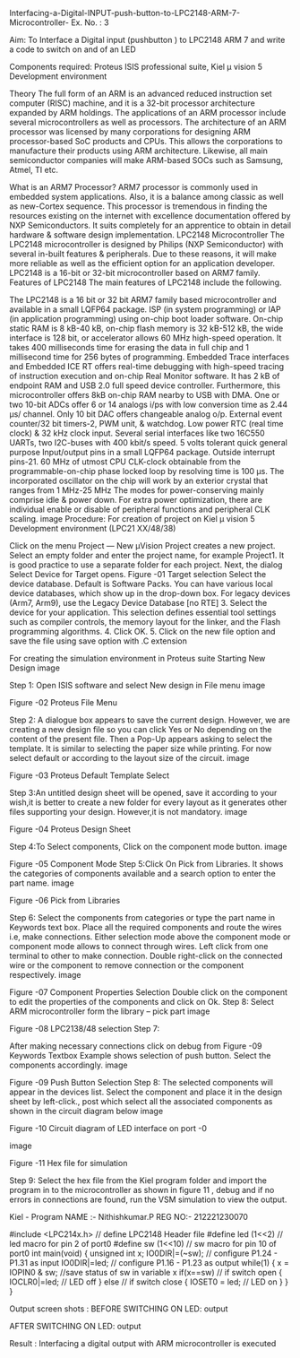 Interfacing-a-Digital-INPUT-push-button-to-LPC2148-ARM-7-Microcontroller-
Ex. No. : 3

Aim:
To Interface a Digital input (pushbutton ) to LPC2148 ARM 7 and write a code to switch on and of an LED

Components required:
Proteus ISIS professional suite, Kiel μ vision 5 Development environment

Theory
The full form of an ARM is an advanced reduced instruction set computer (RISC) machine, and it is a 32-bit processor architecture expanded by ARM holdings. The applications of an ARM processor include several microcontrollers as well as processors. The architecture of an ARM processor was licensed by many corporations for designing ARM processor-based SoC products and CPUs. This allows the corporations to manufacture their products using ARM architecture. Likewise, all main semiconductor companies will make ARM-based SOCs such as Samsung, Atmel, TI etc.

What is an ARM7 Processor?
ARM7 processor is commonly used in embedded system applications. Also, it is a balance among classic as well as new-Cortex sequence. This processor is tremendous in finding the resources existing on the internet with excellence documentation offered by NXP Semiconductors. It suits completely for an apprentice to obtain in detail hardware & software design implementation. LPC2148 Microcontroller The LPC2148 microcontroller is designed by Philips (NXP Semiconductor) with several in-built features & peripherals. Due to these reasons, it will make more reliable as well as the efficient option for an application developer. LPC2148 is a 16-bit or 32-bit microcontroller based on ARM7 family. Features of LPC2148 The main features of LPC2148 include the following.

The LPC2148 is a 16 bit or 32 bit ARM7 family based microcontroller and available in a small LQFP64 package.
ISP (in system programming) or IAP (in application programming) using on-chip boot loader software.
On-chip static RAM is 8 kB-40 kB, on-chip flash memory is 32 kB-512 kB, the wide interface is 128 bit, or accelerator allows 60 MHz high-speed operation.
It takes 400 milliseconds time for erasing the data in full chip and 1 millisecond time for 256 bytes of programming.
Embedded Trace interfaces and Embedded ICE RT offers real-time debugging with high-speed tracing of instruction execution and on-chip Real Monitor software.
It has 2 kB of endpoint RAM and USB 2.0 full speed device controller. Furthermore, this microcontroller offers 8kB on-chip RAM nearby to USB with DMA.
One or two 10-bit ADCs offer 6 or 14 analogs i/ps with low conversion time as 2.44 μs/ channel.
Only 10 bit DAC offers changeable analog o/p.
External event counter/32 bit timers-2, PWM unit, & watchdog.
Low power RTC (real time clock) & 32 kHz clock input.
Several serial interfaces like two 16C550 UARTs, two I2C-buses with 400 kbit/s speed.
5 volts tolerant quick general purpose Input/output pins in a small LQFP64 package.
Outside interrupt pins-21.
60 MHz of utmost CPU CLK-clock obtainable from the programmable-on-chip phase locked loop by resolving time is 100 μs.
The incorporated oscillator on the chip will work by an exterior crystal that ranges from 1 MHz-25 MHz
The modes for power-conserving mainly comprise idle & power down.
For extra power optimization, there are individual enable or disable of peripheral functions and peripheral CLK scaling. image
Procedure:
For creation of project on Kiel μ vision 5 Development environment (LPC21 XX/48/38)

Click on the menu Project — New µVision Project creates a new project. Select an empty folder and enter the project name, for example Project1. It is good practice to use a separate folder for each project.
Next, the dialog Select Device for Target opens.
Figure -01 Target selection Select the device database. Default is Software Packs. You can have various local device databases, which show up in the drop-down box. For legacy devices (Arm7, Arm9), use the Legacy Device Database [no RTE] 3. Select the device for your application. This selection defines essential tool settings such as compiler controls, the memory layout for the linker, and the Flash programming algorithms. 4. Click OK. 5. Click on the new file option and save the file using save option with .C extension

For creating the simulation environment in Proteus suite Starting New Design image

Step 1: Open ISIS software and select New design in File menu image

Figure -02 Proteus File Menu

Step 2: A dialogue box appears to save the current design. However, we are creating a new design file so you can click Yes or No depending on the content of the present file. Then a Pop-Up appears asking to select the template. It is similar to selecting the paper size while printing. For now select default or according to the layout size of the circuit. image

Figure -03 Proteus Default Template Select

Step 3:An untitled design sheet will be opened, save it according to your wish,it is better to create a new folder for every layout as it generates other files supporting your design. However,it is not mandatory. image

Figure -04 Proteus Design Sheet

Step 4:To Select components, Click on the component mode button. image

Figure -05 Component Mode Step 5:Click On Pick from Libraries. It shows the categories of components available and a search option to enter the part name. image

Figure -06 Pick from Libraries

Step 6: Select the components from categories or type the part name in Keywords text box. Place all the required components and route the wires i.e, make connections. Either selection mode above the component mode or component mode allows to connect through wires. Left click from one terminal to other to make connection. Double right-click on the connected wire or the component to remove connection or the component respectively. image

Figure -07 Component Properties Selection Double click on the component to edit the properties of the components and click on Ok. Step 8: Select ARM microcontroller form the library – pick part image

Figure -08 LPC2138/48 selection Step 7:

After making necessary connections click on debug from Figure -09 Keywords Textbox Example shows selection of push button. Select the components accordingly. image

Figure -09 Push Button Selection Step 8: The selected components will appear in the devices list. Select the component and place it in the design sheet by left-click., post which select all the associated components as shown in the circuit diagram below image

Figure -10 Circuit diagram of LED interface on port -0

image

Figure -11 Hex file for simulation

Step 9: Select the hex file from the Kiel program folder and import the program in to the microcontroller as shown in figure 11 , debug and if no errors in connections are found, run the VSM simulation to view the output.

Kiel - Program
NAME :- Nithishkumar.P
REG NO:- 212221230070

#include <LPC214x.h>   // define LPC2148 Header file
#define led (1<<2)     // led macro for pin 2 of port0
#define sw (1<<10)     // sw macro for pin 10 of port0
int main(void)
{
	unsigned int x;
	IO0DIR|=(~sw);   // configure P1.24 - P1.31 as input
	IO0DIR|=led;     // configure P1.16 - P1.23 as output
	while(1)
	{
		x = IOPIN0 & sw;   //save status of sw in variable x
		if(x==sw)          // if switch open
		{
			IOCLR0|=led; // LED off
		}
		else               // if switch close
		{
			IOSET0 = led;  // LED on
		}
	}
}


Output screen shots :
BEFORE SWITCHING ON LED:
output

AFTER SWITCHING ON LED:
output

Result :
Interfacing a digital output with ARM microcontroller is executed
